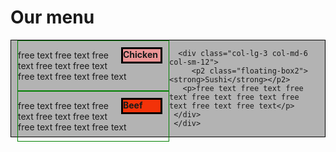 <!doctype html>
<html>
<head>
<meta charset="utf-8">
<meta name="viewport" content="width=device-width, initial-scale=1" />
<title>index</title>
 <link rel = "stylesheet"
   type = "text/css"
   href = "index.css" />
   
   <style>
.floating-box {
  float: right;
  width: 60px;
  height: 20px;
  margin: 10px;
  border: 3px solid #010000;  
	background: #EB9596
}
			
/* Simple Responsive Framework. */

.row {

width: 100%;

}



/********** Large devices only **********/

@media (min-width: 1200px) {

.col-lg-1, .col-lg-2, .col-lg-3, .col-lg-4, .col-lg-5, .col-lg-6, .col-lg-7, .col-lg-8, .col-lg-9, .col-lg-10, .col-lg-11, .col-lg-12 {

float: left;

border: 1px solid green;

}

.col-lg-1 {

width: 8.33%;

}

.col-lg-2 {

width: 16.66%;

}

.col-lg-3 {

width: 25%;

}

.col-lg-4 {

width: 33.33%;

}

.col-lg-5 {

width: 41.66%;

}

.col-lg-6 {

width: 50%;

}

.col-lg-7 {

width: 58.33%;

}

.col-lg-8 {

width: 66.66%;

}

.col-lg-9 {

width: 74.99%;

}

.col-lg-10 {

width: 83.33%;

}

.col-lg-11 {

width: 91.66%;

}

.col-lg-12 {

width: 100%;

}

}



/********** Medium devices only **********/

@media (min-width: 992px) and (max-width: 1199px) {

.col-md-1, .col-md-2, .col-md-3, .col-md-4, .col-md-5, .col-md-6, .col-md-7, .col-md-8, .col-md-9, .col-md-10, .col-md-11, .col-md-12 {

float: left;

border: 1px solid green;

}

.col-md-1 {

width: 8.33%;

}

.col-md-2 {

width: 16.66%;

}

.col-md-3 {

width: 25%;

}

.col-md-4 {

width: 33.33%;

}

.col-md-5 {

width: 41.66%;

}

.col-md-6 {

width: 50%;

}

.col-md-7 {

width: 58.33%;

}

.col-md-8 {

width: 66.66%;

}

.col-md-9 {

width: 74.99%;

}

.col-md-10 {

width: 83.33%;

}

.col-md-11 {

width: 91.66%;

}

.col-md-12 {

width: 100%;

}

}
	/********** smalldevices only **********/

@media (min-width: 768px) and (max-width: 991px) {

.col-md-1, .col-md-2, .col-md-3, .col-md-4, .col-md-5, .col-md-6, .col-md-7, .col-md-8, .col-md-9, .col-md-10, .col-md-11, .col-md-12 {

float: left;

border: 1px solid green;

}

.col-md-1 {

width: 8.33%;

}

.col-md-2 {

width: 16.66%;

}

.col-md-3 {

width: 25%;

}

.col-md-4 {

width: 33.33%;

}

.col-md-5 {

width: 41.66%;

}

.col-md-6 {

width: 50%;

}

.col-md-7 {

width: 58.33%;

}

.col-md-8 {

width: 66.66%;

}

.col-md-9 {

width: 74.99%;

}

.col-md-10 {

width: 83.33%;

}

.col-md-11 {

width: 91.66%;

}

.col-md-12 {

width: 100%;

}

}
</style>
<style>
.floating-box1 {
  float: right;
  width: 60px;
  height: 20px;
  margin: 10px;
  border: 3px solid #010000;  
	background: #f33209
}
</style>
<style>
.floating-box2 {
  float: right;
  width: 60px;
  height: 20px;
  margin: 10px;
  border: 3px solid #010000;  
	background: #7ef309
}
</style>
<style>
.container {
    border: 1px solid #010000;  
	background: #B3B3B3; 
	padding-left: 10px;
	padding-right: 10px
}
</style>
</head>

<body>
<h1>Our menu</h1>
<div class="container">
     <div class="col-lg-3 col-md-6 col-sm-12">
      <p2 class="floating-box"><strong>Chicken</strong></p2>
       <p>free text free text free text free text free text free text free text free text</p>
   </div>
        <div class="col-lg-3 col-md-6 col-sm-12">
      <p3 class="floating-box1"><strong>Beef</strong></p3>
       <p>free text free text free text free text free text free text free text free text</p>
   </div>
     
      <div class="col-lg-3 col-md-6 col-sm-12">       
         <p2 class="floating-box2"><strong>Sushi</strong></p2>
       <p>free text free text free text free text free text free text free text free text</p>
     </div>
     </div>
</body>
</html>
